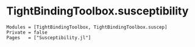 # TightBindingToolbox.susceptibility

```@autodocs
Modules = [TightBindingToolbox, TightBindingToolbox.suscep]
Private = false
Pages   = ["Susceptibility.jl"]
```